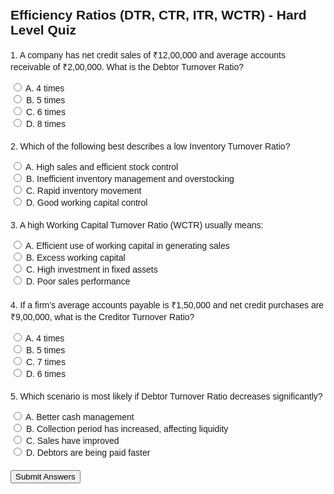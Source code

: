 <html>
<head>
  <title>Efficiency Ratios Quiz</title>
  <style>
    body { font-family: Arial, sans-serif; padding: 20px; }
    .question { margin-bottom: 20px; }
    .result { margin-top: 20px; font-weight: bold; }
    .suggestion { color: green; }
    .wrong { color: red; }
  </style>
</head>
<body>

<h2>Efficiency Ratios (DTR, CTR, ITR, WCTR) - Hard Level Quiz</h2>

<form id="quizForm">
  <div class="question">
    <p>1. A company has net credit sales of ₹12,00,000 and average accounts receivable of ₹2,00,000. What is the Debtor Turnover Ratio?</p>
    <input type="radio" name="q1" value="A"> A. 4 times<br>
    <input type="radio" name="q1" value="B"> B. 5 times<br>
    <input type="radio" name="q1" value="C"> C. 6 times<br>
    <input type="radio" name="q1" value="D"> D. 8 times<br>
  </div>

  <div class="question">
    <p>2. Which of the following best describes a low Inventory Turnover Ratio?</p>
    <input type="radio" name="q2" value="A"> A. High sales and efficient stock control<br>
    <input type="radio" name="q2" value="B"> B. Inefficient inventory management and overstocking<br>
    <input type="radio" name="q2" value="C"> C. Rapid inventory movement<br>
    <input type="radio" name="q2" value="D"> D. Good working capital control<br>
  </div>

  <div class="question">
    <p>3. A high Working Capital Turnover Ratio (WCTR) usually means:</p>
    <input type="radio" name="q3" value="A"> A. Efficient use of working capital in generating sales<br>
    <input type="radio" name="q3" value="B"> B. Excess working capital<br>
    <input type="radio" name="q3" value="C"> C. High investment in fixed assets<br>
    <input type="radio" name="q3" value="D"> D. Poor sales performance<br>
  </div>

  <div class="question">
    <p>4. If a firm’s average accounts payable is ₹1,50,000 and net credit purchases are ₹9,00,000, what is the Creditor Turnover Ratio?</p>
    <input type="radio" name="q4" value="A"> A. 4 times<br>
    <input type="radio" name="q4" value="B"> B. 5 times<br>
    <input type="radio" name="q4" value="C"> C. 7 times<br>
    <input type="radio" name="q4" value="D"> D. 6 times<br>
  </div>

  <div class="question">
    <p>5. Which scenario is most likely if Debtor Turnover Ratio decreases significantly?</p>
    <input type="radio" name="q5" value="A"> A. Better cash management<br>
    <input type="radio" name="q5" value="B"> B. Collection period has increased, affecting liquidity<br>
    <input type="radio" name="q5" value="C"> C. Sales have improved<br>
    <input type="radio" name="q5" value="D"> D. Debtors are being paid faster<br>
  </div>

  <button type="button" onclick="checkAnswers()">Submit Answers</button>
</form>

<div id="result" class="result"></div>

<script>
function checkAnswers() {
  const answers = {
    q1: "C",
    q2: "B",
    q3: "A",
    q4: "D",
    q5: "B"
  };

  let score = 0;
  let resultText = "";
  let suggestions = "";

  for (let i = 1; i <= 5; i++) {
    const q = document.querySelector(`input[name="q${i}"]:checked`);
    if (q) {
      if (q.value === answers[`q${i}`]) {
        score++;
      } else {
        suggestions += `<p class="wrong">Question ${i}: Incorrect. <br><span class="suggestion">Suggested: ${getSuggestion(i)}</span></p>`;
      }
    } else {
      suggestions += `<p class="wrong">Question ${i}: Not answered.</p>`;
    }
  }

  resultText = `<p>Your Score: ${score}/5</p>`;
  document.getElementById("result").innerHTML = resultText + suggestions;
}

function getSuggestion(qNum) {
  switch (qNum) {
    case 1:
      return "Debtor Turnover Ratio = Net Credit Sales / Average Receivables. So, 12,00,000 / 2,00,000 = 6.";
    case 2:
      return "Low ITR means stock is moving slowly, which may indicate poor sales or overstocking.";
    case 3:
      return "High WCTR means the firm is efficiently using working capital to generate revenue.";
    case 4:
      return "CTR = Net Credit Purchases / Average Payables = 9,00,000 / 1,50,000 = 6.";
    case 5:
      return "Falling DTR means slow debtor collection, increasing the risk of bad debts and liquidity issues.";
  }
}
</script>

</body>
</html>
